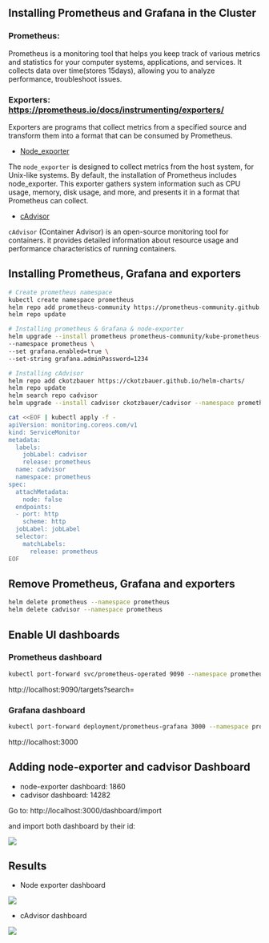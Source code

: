 ## Installing Prometheus and Grafana in the Cluster

### Prometheus:

Prometheus is a monitoring tool that helps you keep track of various metrics and statistics for your computer systems, applications, and services. It collects data over time(stores 15days), allowing you to analyze performance, troubleshoot issues.

### Exporters: https://prometheus.io/docs/instrumenting/exporters/

Exporters are programs that collect metrics from a specified source and transform them into a format that can be consumed by Prometheus.

- [Node_exporter](https://github.com/prometheus/node_exporter)

The `node_exporter` is designed to collect metrics from the host system, for Unix-like systems.
By default, the installation of Prometheus includes node_exporter. This exporter gathers system information such as CPU usage, memory, disk usage, and more, and presents it in a format that Prometheus can collect.


- [cAdvisor](https://github.com/google/cadvisor)

`cAdvisor` (Container Advisor) is an open-source monitoring tool for containers. it provides detailed information about resource usage and performance characteristics of running containers.

## Installing  Prometheus, Grafana and exporters


```sh
# Create prometheus namespace
kubectl create namespace prometheus
helm repo add prometheus-community https://prometheus-community.github.io/helm-charts
helm repo update

# Installing prometheus & Grafana & node-exporter
helm upgrade --install prometheus prometheus-community/kube-prometheus-stack \
--namespace prometheus \
--set grafana.enabled=true \
--set-string grafana.adminPassword=1234 

# Installing cAdvisor
helm repo add ckotzbauer https://ckotzbauer.github.io/helm-charts/
helm repo update
helm search repo cadvisor
helm upgrade --install cadvisor ckotzbauer/cadvisor --namespace prometheus

cat <<EOF | kubectl apply -f -
apiVersion: monitoring.coreos.com/v1
kind: ServiceMonitor
metadata:
  labels:
    jobLabel: cadvisor
    release: prometheus
  name: cadvisor
  namespace: prometheus
spec:
  attachMetadata:
    node: false
  endpoints:
  - port: http
    scheme: http
  jobLabel: jobLabel
  selector:
    matchLabels:
      release: prometheus
EOF
```
## Remove Prometheus, Grafana and exporters

```sh
helm delete prometheus --namespace prometheus
helm delete cadvisor --namespace prometheus
```

## Enable UI dashboards

### Prometheus dashboard

```sh
kubectl port-forward svc/prometheus-operated 9090 --namespace prometheus
```


http://localhost:9090/targets?search=


### Grafana dashboard

```sh
kubectl port-forward deployment/prometheus-grafana 3000 --namespace prometheus
```
http://localhost:3000


## Adding node-exporter and cadvisor Dashboard

- node-exporter dashboard: 1860
- cadvisor dashboard: 14282

Go to: http://localhost:3000/dashboard/import

and import both dashboard by their id:

![](https://github.com/developmentseed/eoapi-k8s/assets/1152236/6cda8565-6972-488a-8c82-40dab6d2a690)


## Results

- Node exporter dashboard

![](https://user-images.githubusercontent.com/1152236/268708436-bc7557bd-8d19-4492-acac-4415d69bb188.png)

- cAdvisor dashboard

![](https://user-images.githubusercontent.com/1152236/268710261-593bfe59-3e7e-40df-8ba4-13a31c391581.png)
